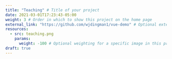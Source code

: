 ```yaml
---
title: "Teaching" # Title of your project
date: 2021-03-01T17:23:43-05:00
weight: 3 # Order in which to show this project on the home page
external_link: "https://github.com/wjdingman1/vue-demo" # Optional external link instead of modal
resources:
  - src: teaching.png
    params:
      weight: -100 # Optional weighting for a specific image in this project folder
draft: true
---
```

